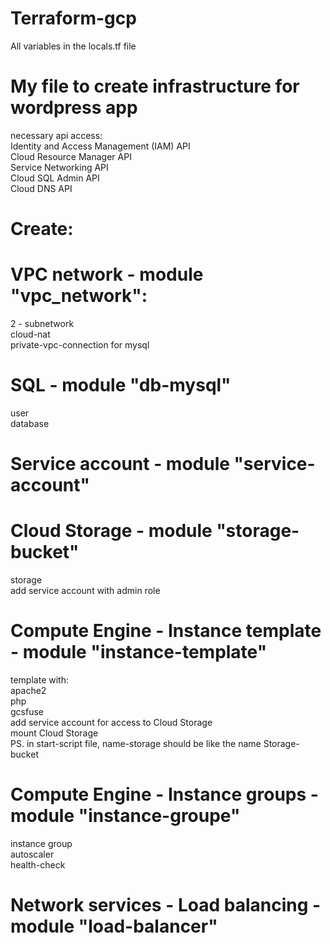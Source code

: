 # Terraform-gcp
All variables in the locals.tf file

# My file to create infrastructure for wordpress app
necessary api access:   
  Identity and Access Management (IAM) API   
  Cloud Resource Manager API   
  Service Networking API   
  Cloud SQL Admin API   
  Cloud DNS API   
# Create: 
# VPC network - module "vpc_network":
  2 - subnetwork   
  cloud-nat   
  private-vpc-connection for mysql   

# SQL - module "db-mysql"
  user   
  database   

# Service account - module "service-account"

# Cloud Storage - module "storage-bucket"
  storage   
  add service account with admin role
  
# Compute Engine - Instance template - module "instance-template"
  template with:   
    apache2   
    php   
    gcsfuse   
    add service account for access to Cloud Storage   
    mount Cloud Storage    
    PS. in start-script file, name-storage should be like the name Storage-bucket  
    
# Compute Engine - Instance groups - module "instance-groupe"
  instance group   
  autoscaler   
  health-check   

# Network services - Load balancing - module "load-balancer"